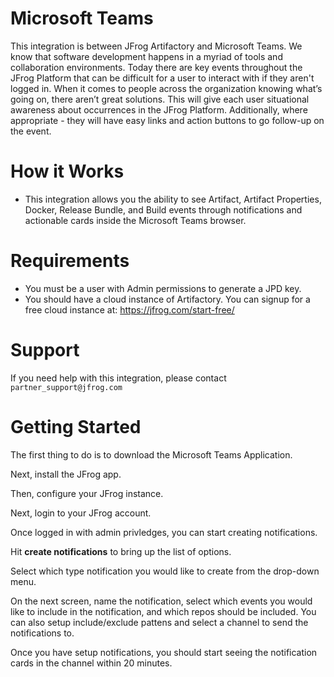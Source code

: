 
# Microsoft Teams 

This integration is between JFrog Artifactory and Microsoft Teams. We know that software development happens in a myriad of tools and collaboration environments. Today there are key events throughout the JFrog Platform that can be difficult for a user to interact with if they aren't logged in. When it comes to people across the organization knowing what’s going on, there aren’t great solutions. This will give each user situational awareness about occurrences in the JFrog Platform.  Additionally, where appropriate - they will have easy links and action buttons to go follow-up on the event.

# How it Works

* This integration allows you the ability to see Artifact, Artifact Properties, Docker, Release Bundle, and Build events through notifications and actionable cards inside the Microsoft Teams browser.  

# Requirements

* You must be a user with Admin permissions to generate a JPD key.
* You should have a cloud instance of Artifactory. You can signup for a free cloud instance at: https://jfrog.com/start-free/

# Support

If you need help with this integration, please contact `partner_support@jfrog.com`

# Getting Started

The first thing to do is to download the Microsoft Teams Application. 

Next, install the JFrog app.

Then, configure your JFrog instance.

Next, login to your JFrog account. 

Once logged in with admin privledges, you can start creating notifications. 

Hit **create notifications** to bring up the list of options. 

Select which type notification you would like to create from the drop-down menu. 

On the next screen, name the notification, select which events you would like to include in the notification, and which repos should be included. You can also setup include/exclude pattens and select a channel to send the notifications to.

Once you have setup notifications, you should start seeing the notification cards in the channel within 20 minutes.


